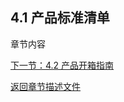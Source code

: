 ## 4.1 产品标准清单
章节内容


[下一节：4.2 产品开箱指南](4.2-ProductUnboxingGuide.md)

[返回章节描述文件](./4-FirstInstallAndUse.md)